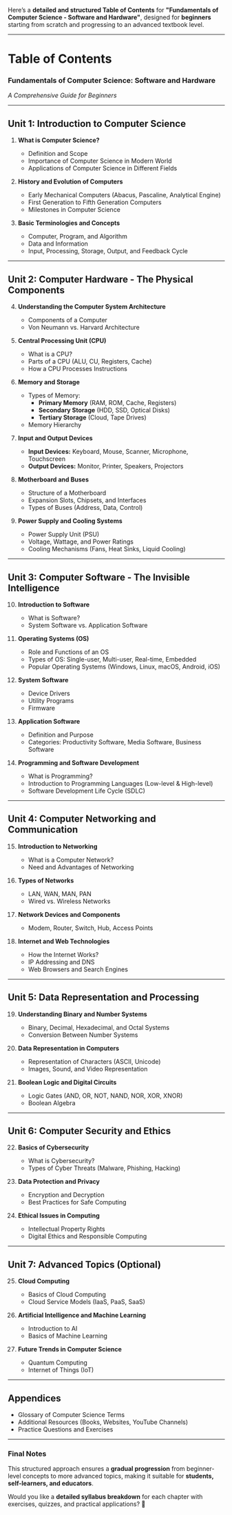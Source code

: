 Here’s a **detailed and structured Table of Contents** for **"Fundamentals of Computer Science - Software and Hardware"**, designed for **beginners** starting from scratch and progressing to an advanced textbook level.

---

# **Table of Contents**
### **Fundamentals of Computer Science: Software and Hardware**  
_A Comprehensive Guide for Beginners_

---

## **Unit 1: Introduction to Computer Science**
1. **What is Computer Science?**
   - Definition and Scope  
   - Importance of Computer Science in Modern World  
   - Applications of Computer Science in Different Fields  

2. **History and Evolution of Computers**
   - Early Mechanical Computers (Abacus, Pascaline, Analytical Engine)  
   - First Generation to Fifth Generation Computers  
   - Milestones in Computer Science  

3. **Basic Terminologies and Concepts**
   - Computer, Program, and Algorithm  
   - Data and Information  
   - Input, Processing, Storage, Output, and Feedback Cycle  

---

## **Unit 2: Computer Hardware - The Physical Components**
4. **Understanding the Computer System Architecture**
   - Components of a Computer  
   - Von Neumann vs. Harvard Architecture  

5. **Central Processing Unit (CPU)**
   - What is a CPU?  
   - Parts of a CPU (ALU, CU, Registers, Cache)  
   - How a CPU Processes Instructions  

6. **Memory and Storage**
   - Types of Memory:  
     - **Primary Memory** (RAM, ROM, Cache, Registers)  
     - **Secondary Storage** (HDD, SSD, Optical Disks)  
     - **Tertiary Storage** (Cloud, Tape Drives)  
   - Memory Hierarchy  

7. **Input and Output Devices**
   - **Input Devices:** Keyboard, Mouse, Scanner, Microphone, Touchscreen  
   - **Output Devices:** Monitor, Printer, Speakers, Projectors  

8. **Motherboard and Buses**
   - Structure of a Motherboard  
   - Expansion Slots, Chipsets, and Interfaces  
   - Types of Buses (Address, Data, Control)  

9. **Power Supply and Cooling Systems**
   - Power Supply Unit (PSU)  
   - Voltage, Wattage, and Power Ratings  
   - Cooling Mechanisms (Fans, Heat Sinks, Liquid Cooling)  

---

## **Unit 3: Computer Software - The Invisible Intelligence**
10. **Introduction to Software**
    - What is Software?  
    - System Software vs. Application Software  

11. **Operating Systems (OS)**
    - Role and Functions of an OS  
    - Types of OS: Single-user, Multi-user, Real-time, Embedded  
    - Popular Operating Systems (Windows, Linux, macOS, Android, iOS)  

12. **System Software**
    - Device Drivers  
    - Utility Programs  
    - Firmware  

13. **Application Software**
    - Definition and Purpose  
    - Categories: Productivity Software, Media Software, Business Software  

14. **Programming and Software Development**
    - What is Programming?  
    - Introduction to Programming Languages (Low-level & High-level)  
    - Software Development Life Cycle (SDLC)  

---

## **Unit 4: Computer Networking and Communication**
15. **Introduction to Networking**
    - What is a Computer Network?  
    - Need and Advantages of Networking  

16. **Types of Networks**
    - LAN, WAN, MAN, PAN  
    - Wired vs. Wireless Networks  

17. **Network Devices and Components**
    - Modem, Router, Switch, Hub, Access Points  

18. **Internet and Web Technologies**
    - How the Internet Works?  
    - IP Addressing and DNS  
    - Web Browsers and Search Engines  

---

## **Unit 5: Data Representation and Processing**
19. **Understanding Binary and Number Systems**
    - Binary, Decimal, Hexadecimal, and Octal Systems  
    - Conversion Between Number Systems  

20. **Data Representation in Computers**
    - Representation of Characters (ASCII, Unicode)  
    - Images, Sound, and Video Representation  

21. **Boolean Logic and Digital Circuits**
    - Logic Gates (AND, OR, NOT, NAND, NOR, XOR, XNOR)  
    - Boolean Algebra  

---

## **Unit 6: Computer Security and Ethics**
22. **Basics of Cybersecurity**
    - What is Cybersecurity?  
    - Types of Cyber Threats (Malware, Phishing, Hacking)  

23. **Data Protection and Privacy**
    - Encryption and Decryption  
    - Best Practices for Safe Computing  

24. **Ethical Issues in Computing**
    - Intellectual Property Rights  
    - Digital Ethics and Responsible Computing  

---

## **Unit 7: Advanced Topics (Optional)**
25. **Cloud Computing**
    - Basics of Cloud Computing  
    - Cloud Service Models (IaaS, PaaS, SaaS)  

26. **Artificial Intelligence and Machine Learning**
    - Introduction to AI  
    - Basics of Machine Learning  

27. **Future Trends in Computer Science**
    - Quantum Computing  
    - Internet of Things (IoT)  

---

## **Appendices**
- Glossary of Computer Science Terms  
- Additional Resources (Books, Websites, YouTube Channels)  
- Practice Questions and Exercises  

---

### **Final Notes**
This structured approach ensures a **gradual progression** from beginner-level concepts to more advanced topics, making it suitable for **students, self-learners, and educators**.

Would you like a **detailed syllabus breakdown** for each chapter with exercises, quizzes, and practical applications? 🚀
